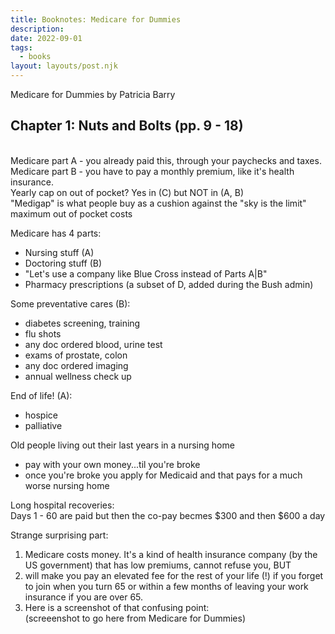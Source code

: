 ```yaml
---
title: Booknotes: Medicare for Dummies
description:
date: 2022-09-01
tags:
  - books
layout: layouts/post.njk
---
```

Medicare for Dummies by Patricia Barry  

##  Chapter 1: Nuts and Bolts  (pp. 9 - 18)  

_$$$$_  
Medicare part A - you already paid this, through your paychecks and taxes.  
Medicare part B - you have to pay a monthly premium, like it's health insurance.  
Yearly cap on out of pocket? Yes in (C) but NOT in (A, B)  
"Medigap" is what people buy as a cushion against the "sky is the limit" maximum out of pocket costs  


Medicare has 4 parts:  
*  Nursing stuff  (A)
*  Doctoring stuff (B)
*  "Let's use a company like Blue Cross instead of Parts A|B"
*  Pharmacy prescriptions (a subset of D, added during the Bush admin)

Some preventative cares (B):  
*  diabetes screening, training  
*  flu shots  
*  any doc ordered blood, urine test  
*  exams of prostate, colon
*  any doc ordered imaging  
*  annual wellness check up  

End of life! (A):
* hospice  
* palliative  

Old people living out their last years in a nursing home  
+  pay with your own money...til you're broke
+  once you're broke you apply for Medicaid and that pays for a much worse nursing home  

Long hospital recoveries:  
Days 1 - 60 are paid but then the co-pay becmes $300 and then $600 a day  

Strange surprising part:  
1.  Medicare costs money. It's a kind of health insurance company (by the US government) that has low premiums, cannot refuse you, BUT 
2. will make you pay an elevated fee for the rest of your life (!) if you forget to join when you turn 65 or within a few months of leaving your work insurance if you are over 65.  
3. Here is a screenshot of that confusing point:  
(screeenshot to go here from Medicare for Dummies)   
